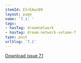 ```yaml
---
itemId: ESrEAwzB9
layout: page
name: '7.1: '
tags:
- hasTag: dreamnetwork
- hasTag: dream-network-volume-7
type: post
urlSlug: '7.1'
---
```

<a href="files/pdfs/Volume_7/7.1-Dream-Network-Bulletin_Volume-7-Number-1.pdf" download="">Download issue 7.1</a>